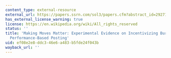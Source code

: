 ```yaml
---
content_type: external-resource
external_url: https://papers.ssrn.com/sol3/papers.cfm?abstract_id=2927116
has_external_license_warning: true
license: https://en.wikipedia.org/wiki/All_rights_reserved
status: ''
title: 'Making Moves Matter: Experimental Evidence on Incentivizing Bureaucrats through
  Performance-Based Posting'
uid: ef08e2e8-ddc3-46e6-a483-b5fde24f043b
wayback_url: ''
---
```

